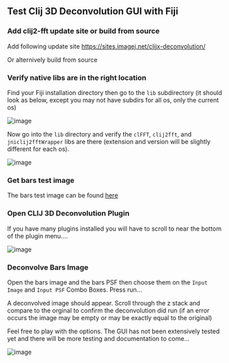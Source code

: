## Test Clij 3D Deconvolution GUI with Fiji

### Add clij2-fft update site or build from source

Add following update site https://sites.imagej.net/clijx-deconvolution/

Or alternively build from source

### Verify native libs are in the right location

Find your Fiji installation directory then go to the ```lib``` subdirectory (it should look as below, except you may not have subdirs for all os, only the current os)  

![image](https://github.com/user-attachments/assets/ef367696-4a57-4106-897f-6c2f87b07c2f)  

Now go into the ```lib``` directory and verify the ```clFFT```, ```clij2fft```, and ```jniclij2fftWrapper``` libs are there (extension and version will be slightly different for each os).  

![image](https://github.com/user-attachments/assets/a21b55c1-c515-4790-b2c7-2ee5c3f9e441)

### Get bars test image

The bars test image can be found [here](https://www.dropbox.com/scl/fo/49jvlu3cpay647m1z84t1/AO3JePK-TP7rrz1KcYm_rVA?rlkey=jhsm89ififo518f7foovdh4e5&st=g4xkwpj1&dl=0)

###  Open CLIJ 3D Deconvolution Plugin

If you have many plugins installed you will have to scroll to near the bottom of the plugin menu....  

![image](https://github.com/user-attachments/assets/7626b4d6-b4de-4bbb-a89b-51c2fd1f9b46)  

###  Deconvolve Bars Image 

Open the bars image and the bars PSF then choose them on the ```Input Image``` and ```Input PSF``` Combo Boxes.  Press run...  

A deconvolved image should appear.  Scroll through the z stack and compare to the orginal to confirm the deconvolution did run (if an error occurs the image may be empty or may be exactly equal to the original)  

Feel free to play with the options.  The GUI has not been extensively tested yet and there will be more testing and documentation to come... 

![image](https://github.com/user-attachments/assets/172d083d-7fbd-4817-8460-8b978d98cfd9)





